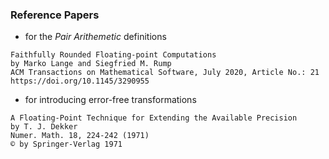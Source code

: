 ### Reference Papers 

- for the _Pair Arithemetic_ definitions
```
Faithfully Rounded Floating-point Computations
by Marko Lange and Siegfried M. Rump
ACM Transactions on Mathematical Software, July 2020, Article No.: 21
https://doi.org/10.1145/3290955
```

- for introducing error-free transformations
```
A Floating-Point Technique for Extending the Available Precision
by T. J. Dekker
Numer. Math. 18, 224-242 (1971)
© by Springer-Verlag 1971
```
